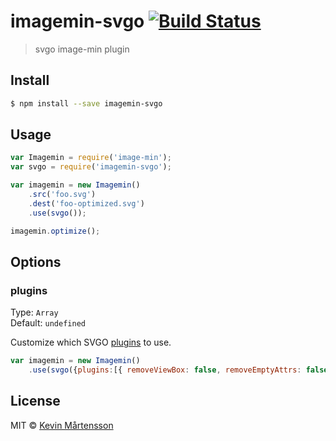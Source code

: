 # imagemin-svgo [![Build Status](https://travis-ci.org/kevva/imagemin-svgo.svg?branch=master)](https://travis-ci.org/kevva/imagemin-svgo)

> svgo image-min plugin

## Install

```bash
$ npm install --save imagemin-svgo
```

## Usage

```js
var Imagemin = require('image-min');
var svgo = require('imagemin-svgo');

var imagemin = new Imagemin()
    .src('foo.svg')
    .dest('foo-optimized.svg')
    .use(svgo());

imagemin.optimize();
```

## Options

### plugins

Type: `Array`  
Default: `undefined`

Customize which SVGO [plugins](https://github.com/svg/svgo/tree/master/plugins) to use.

```js
var imagemin = new Imagemin()
    .use(svgo({plugins:[{ removeViewBox: false, removeEmptyAttrs: false }]}));
```

## License

MIT © [Kevin Mårtensson](https://github.com/kevva)

